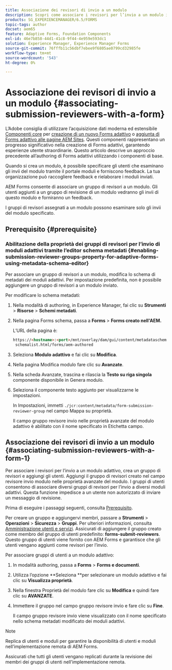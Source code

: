 ```yaml
---
title: Associazione dei revisori di invio a un modulo
description: Scopri come associare i revisori per l’invio a un modulo in AEM Forms. I revisori associati esaminano un modulo inviato tramite il portale dei moduli.
products: SG_EXPERIENCEMANAGER/6.5/FORMS
topic-tags: author
docset: aem65
feature: Adaptive Forms, Foundation Components
exl-id: 46e7b858-44d1-41c8-9f44-4e959e593dc1
solution: Experience Manager, Experience Manager Forms
source-git-commit: 76fffb11c56dbf7ebee9f6805ae0799cd32985fe
workflow-type: tm+mt
source-wordcount: '543'
ht-degree: 0%

---
```


# Associazione dei revisori di invio a un modulo {#associating-submission-reviewers-with-a-form}

<span class="preview"> L’Adobe consiglia di utilizzare l’acquisizione dati moderna ed estensibile [Componenti core](https://experienceleague.adobe.com/docs/experience-manager-core-components/using/adaptive-forms/introduction.html?lang=it) per [creazione di un nuovo Forms adattivo](/help/forms/using/create-an-adaptive-form-core-components.md) o [aggiunta di Forms adattivo alle pagine AEM Sites](/help/forms/using/create-or-add-an-adaptive-form-to-aem-sites-page.md). Questi componenti rappresentano un progresso significativo nella creazione di Forms adattivi, garantendo esperienze utente straordinarie. Questo articolo descrive un approccio precedente all’authoring di Forms adattivi utilizzando i componenti di base. </span>

Quando si crea un modulo, è possibile specificare gli utenti che esaminano gli invii del modulo tramite il portale moduli e forniscono feedback. La tua organizzazione può raccogliere feedback e rielaborare i moduli inviati.

AEM Forms consente di associare un gruppo di revisori a un modulo. Gli utenti aggiunti a un gruppo di revisione di un modulo vedranno gli invii di questo modulo e forniranno un feedback.

I gruppi di revisori assegnati a un modulo possono esaminare solo gli invii del modulo specificato.

## Prerequisito {#prerequisite}

### Abilitazione della proprietà dei gruppi di revisori per l’invio di moduli adattivi tramite l’editor schema metadati {#enabling-submission-reviewer-groups-property-for-adaptive-forms-using-metadata-schema-editor}

Per associare un gruppo di revisori a un modulo, modifica lo schema di metadati dei moduli adattivi. Per impostazione predefinita, non è possibile aggiungere un gruppo di revisori a un modulo inviato.

Per modificare lo schema metadati:

1. Nella modalità di authoring, in Experience Manager, fai clic su **Strumenti** > **Risorse** > **Schemi metadati**.
1. Nella pagina Forms schema, passa a **Forms** > **Forms creato nell&#39;AEM.**

   L’URL della pagina è:

   ```html
   https://<hostname>:<port>/mnt/overlay/dam/gui/content/metadataschemaeditor/
    schemalist.html/forms/aem-authored
   ```

1. Seleziona **Modulo adattivo** e fai clic su **Modifica**.
1. Nella pagina Modifica modulo fare clic su **Avanzate**.
1. Nella scheda Avanzate, trascina e rilascia la **Testo su riga singola** componente disponibile in Genera modulo.
1. Seleziona il componente testo aggiunto per visualizzarne le impostazioni.

   In Impostazioni, immetti `./jcr:content/metadata/form-submission-reviewer-group` nel campo Mappa su proprietà.

   Il campo gruppo revisore invio nelle proprietà avanzate del modulo adattivo è abilitato con il nome specificato in Etichetta campo.

## Associazione dei revisori di invio a un modulo {#associating-submission-reviewers-with-a-form-1}

Per associare i revisori per l’invio a un modulo adattivo, crea un gruppo di revisori e aggiungi gli utenti. Aggiungi il gruppo di revisori creato nel campo revisore invio modulo nelle proprietà avanzate del modulo.
I gruppi di utenti consentono di associare diversi gruppi di revisori per l’invio a diversi moduli adattivi. Questa funzione impedisce a un utente non autorizzato di inviare un messaggio di revisione.

Prima di eseguire i passaggi seguenti, consulta [Prerequisito](../../forms/using/adding-reviewers-form.md#prerequisite).

Per creare un gruppo e aggiungervi membri, passare a **Strumenti** > **Operazioni** > **Sicurezza** > **Gruppi**.
Per ulteriori informazioni, consulta [Amministrazione utenti e servizi](/help/sites-administering/security.md).
Assicurati di aggiungere il gruppo creato come membro del gruppo di utenti predefinito: **forms-submit-reviewers**. Questo gruppo di utenti viene fornito con AEM Forms e garantisce che gli utenti vengano aggiunti come revisori per l’invio.

Per associare gruppi di utenti a un modulo adattivo:

1. In modalità authoring, passa a **Forms** > **Forms e documenti**.
1. Utilizza l’opzione **Seleziona **per selezionare un modulo adattivo e fai clic su **Visualizza proprietà**.
1. Nella finestra Proprietà del modulo fare clic su **Modifica** e quindi fare clic su **AVANZATE**.
1. Immettere il gruppo nel campo gruppo revisore invio e fare clic su **Fine**.

   Il campo gruppo revisore invio viene visualizzato con il nome specificato nello schema metadati modificato dei moduli adattivi.

>[!NOTE]
>
>Replica di utenti e moduli per garantire la disponibilità di utenti e moduli nell’implementazione remota di AEM Forms.
>
>Assicurati che tutti gli utenti vengano replicati durante la revisione dei membri dei gruppi di utenti nell’implementazione remota.
